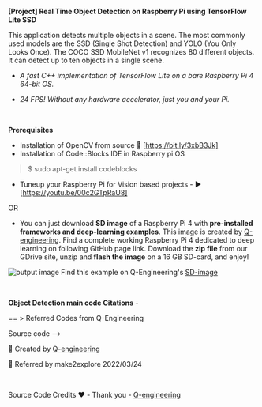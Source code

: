**[Project] Real Time Object Detection on Raspberry Pi using TensorFlow Lite SSD**  

This application detects multiple objects in a scene. The most commonly used models are the SSD (Single Shot Detection) and YOLO (You Only Looks Once). The COCO SSD MobileNet v1 recognizes 80 different objects. It can detect up to ten objects in a single scene. 

-  <em> A fast C++ implementation of TensorFlow Lite on a bare Raspberry Pi 4 64-bit OS.</em>  

-  <em> 24 FPS! Without any hardware accelerator, just you and your Pi. </em> 

<br>  

**Prerequisites**  
- Installation of OpenCV from source                    🔗  [https://bit.ly/3xbB3Jk]  
- Installation of Code::Blocks IDE in Raspberry pi OS  
> $ sudo apt-get install codeblocks  
- Tuneup your Raspberry Pi for Vision based projects - ▶️  [https://youtu.be/00c2GTpRaU8]  

OR  

- You can just download **SD image** of a Raspberry Pi 4 with **pre-installed frameworks and deep-learning examples**. This image is created by [Q-engineering](https://qengineering.eu). Find a complete working Raspberry Pi 4 dedicated to deep learning on following GitHub page link. Download the **zip file** from our GDrive site, unzip and **flash the image** on a 16 GB SD-card, and enjoy!  

![output image](https://qengineering.eu/images/SDcard16GB_tiny.jpg) Find this example on Q-Engineering's [SD-image](https://github.com/Qengineering/RPi-image)

<br>

**Object Detection main code Citations** -  
  
== > Referred Codes from Q-Engineering  
  
Source code -->   

📎 Created by [Q-engineering](https://qengineering.eu)  
    
📎 Referred by make2explore 2022/03/24  

<br>  
  
Source Code Credits ❤️ -  Thank you - [Q-engineering](https://qengineering.eu)  
